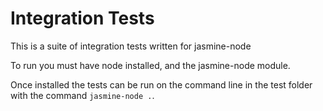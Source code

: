 Integration Tests
===
This is a suite of integration tests written for jasmine-node

To run you must have node installed, and the jasmine-node module.

Once installed the tests can be run on the command line in the test folder with the command ```jasmine-node .```.

